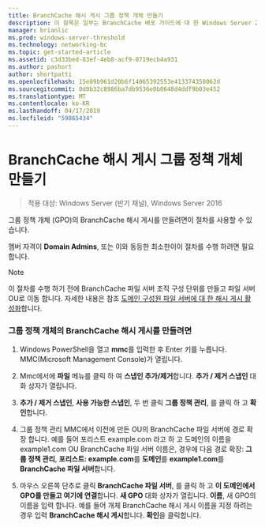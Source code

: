 ```yaml
---
title: BranchCache 해시 게시 그룹 정책 개체 만들기
description: 이 항목은 일부는 BranchCache 배포 가이드에 대 한 Windows Server 2016, 지사에 WAN 대역폭 사용량을 최적화 하기 위해 분산 및 호스트 캐시 모드로 BranchCache를 배포 하는 방법을 보여 주는
manager: brianlic
ms.prod: windows-server-threshold
ms.technology: networking-bc
ms.topic: get-started-article
ms.assetid: c3d33bed-83ef-4eb8-acf9-0719ecb4a931
ms.author: pashort
author: shortpatti
ms.openlocfilehash: 15e89b961d20b6f14065392553e413374358062d
ms.sourcegitcommit: 0d0b32c8986ba7db9536e0b8648d4ddf9b03e452
ms.translationtype: MT
ms.contentlocale: ko-KR
ms.lasthandoff: 04/17/2019
ms.locfileid: "59865434"
---
```

# <a name="create-the-branchcache-hash-publication-group-policy-object"></a>BranchCache 해시 게시 그룹 정책 개체 만들기

>적용 대상: Windows Server (반기 채널), Windows Server 2016

그룹 정책 개체 (GPO)의 BranchCache 해시 게시를 만들려면이 절차를 사용할 수 있습니다.  
  
멤버 자격이 **Domain Admins**, 또는 이와 동등한 최소한이이 절차를 수행 하려면 필요 합니다.  
  
> [!NOTE]  
> 이 절차를 수행 하기 전에 BranchCache 파일 서버 조직 구성 단위를 만들고 파일 서버 OU로 이동 합니다. 자세한 내용은 참조 [도메인 구성원 파일 서버에 대 한 해시 게시 활성화](../../branchcache/deploy/Enable-Hash-Publication-for-Domain-Member-File-Servers.md)합니다.  
  
### <a name="to-create-the-branchcache-hash-publication-group-policy-object"></a>그룹 정책 개체의 BranchCache 해시 게시를 만들려면  
  
1.  Windows PowerShell을 열고 **mmc**를 입력한 후 Enter 키를 누릅니다. MMC(Microsoft Management Console)가 열립니다.  
  
2.  Mmc에서에 **파일** 메뉴를 클릭 하 여 **스냅인 추가/제거**합니다. **추가 / 제거 스냅인** 대화 상자가 열립니다.  
  
3.  **추가 / 제거 스냅인**,  **사용 가능한 스냅인**, 두 번 클릭 **그룹 정책 관리**, 를 클릭 하 고 **확인**합니다.  
  
4.  그룹 정책 관리 MMC에서 이전에 만든 OU의 BranchCache 파일 서버에 경로 확장 합니다. 예를 들어 포리스트 example.com 라고 하 고 도메인의 이름을 example1.com OU BranchCache 파일 서버 이름은, 경우에 다음 경로 확장: **그룹 정책 관리**, **포리스트: example.com**를 **도메인**를 **example1.com**를 **BranchCache 파일 서버**합니다.  
  
5.  마우스 오른쪽 단추로 클릭 **BranchCache 파일 서버**, 를 클릭 하 고 **이 도메인에서 GPO를 만들고 여기에 연결**합니다. **새 GPO** 대화 상자가 열립니다. **이름**, 새 GPO의 이름을 입력 합니다. 예를 들어 개체 BranchCache 해시 게시 이름을 지정 하려는 경우 입력 **BranchCache 해시 게시**합니다. **확인**을 클릭합니다.  
  


